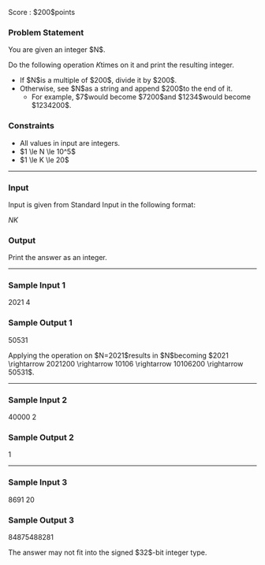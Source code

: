 
<div>

<span>

<span>

<p>
Score : $200$points
</p>

<div>

<section>

### **Problem Statement**

<p>
You are given an integer $N$.

Do the following operation $K$times on it and print the resulting integer.
</p>

<ul>

<li>
If $N$is a multiple of $200$, divide it by $200$.
</li>

<li>
Otherwise, see $N$as a string and append $200$to the end of it.
<ul>

<li>
For example, $7$would become $7200$and $1234$would become $1234200$.
</li>

</ul>

</li>

</ul>

</section>

</div>

<div>

<section>

### **Constraints**

<ul>

<li>
All values in input are integers.
</li>

<li>
$1 \le N \le 10^5$
</li>

<li>
$1 \le K \le 20$
</li>

</ul>

</section>

</div>

---

<div>

<div>

<section>

### **Input**

<p>
Input is given from Standard Input in the following format:
</p>

<div>

$N$$K$
</div>

</section>

</div>

<div>

<section>

### **Output**

<p>
Print the answer as an integer.
</p>

</section>

</div>

</div>

---

<div>

<section>

### **Sample Input 1**

<div>

2021 4

</div>

</section>

</div>

<div>

<section>

### **Sample Output 1**

<div>

50531

</div>

<p>
Applying the operation on $N=2021$results in $N$becoming $2021 \rightarrow 2021200 \rightarrow 10106 \rightarrow 10106200 \rightarrow 50531$.
</p>

</section>

</div>

---

<div>

<section>

### **Sample Input 2**

<div>

40000 2

</div>

</section>

</div>

<div>

<section>

### **Sample Output 2**

<div>

1

</div>

</section>

</div>

---

<div>

<section>

### **Sample Input 3**

<div>

8691 20

</div>

</section>

</div>

<div>

<section>

### **Sample Output 3**

<div>

84875488281

</div>

<p>
The answer may not fit into the signed $32$-bit integer type.
</p>

</section>

</div>

</span>

</span>

</div>
